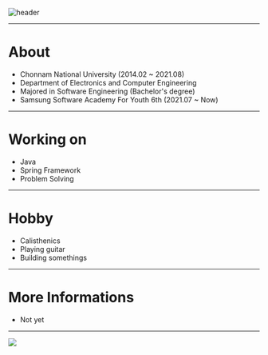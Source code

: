 ![header](https://capsule-render.vercel.app/api?type=waving&color=auto&height=300&section=header&text=SANGWOO%20PARK&fontSize=60&fontAlign=70&fontAlignY=80)

---

# About

- Chonnam National University (2014.02 ~ 2021.08)
- Department of Electronics and Computer Engineering
- Majored in Software Engineering (Bachelor's degree)
- Samsung Software Academy For Youth 6th (2021.07 ~ Now)

---

# Working on

- Java
- Spring Framework
- Problem Solving

---

# Hobby

- Calisthenics
- Playing guitar
- Building somethings

---

# More Informations

- Not yet

---

<img src="http://mazassumnida.wtf/api/v2/generate_badge?boj=sangwoo420">
